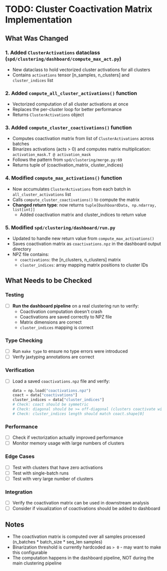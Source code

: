 # TODO: Cluster Coactivation Matrix Implementation

## What Was Changed

### 1. Added `ClusterActivations` dataclass (`spd/clustering/dashboard/compute_max_act.py`)
- New dataclass to hold vectorized cluster activations for all clusters
- Contains `activations` tensor [n_samples, n_clusters] and `cluster_indices` list

### 2. Added `compute_all_cluster_activations()` function
- Vectorized computation of all cluster activations at once
- Replaces the per-cluster loop for better performance
- Returns `ClusterActivations` object

### 3. Added `compute_cluster_coactivations()` function
- Computes coactivation matrix from list of `ClusterActivations` across batches
- Binarizes activations (acts > 0) and computes matrix multiplication: `activation_mask.T @ activation_mask`
- Follows the pattern from `spd/clustering/merge.py:69`
- Returns tuple of (coactivation_matrix, cluster_indices)

### 4. Modified `compute_max_activations()` function
- Now accumulates `ClusterActivations` from each batch in `all_cluster_activations` list
- Calls `compute_cluster_coactivations()` to compute the matrix
- **Changed return type**: now returns `tuple[DashboardData, np.ndarray, list[int]]`
  - Added coactivation matrix and cluster_indices to return value

### 5. Modified `spd/clustering/dashboard/run.py`
- Updated to handle new return value from `compute_max_activations()`
- Saves coactivation matrix as `coactivations.npz` in the dashboard output directory
- NPZ file contains:
  - `coactivations`: the [n_clusters, n_clusters] matrix
  - `cluster_indices`: array mapping matrix positions to cluster IDs

## What Needs to be Checked

### Testing
- [ ] **Run the dashboard pipeline** on a real clustering run to verify:
  - Coactivation computation doesn't crash
  - Coactivations are saved correctly to NPZ file
  - Matrix dimensions are correct
  - `cluster_indices` mapping is correct

### Type Checking
- [ ] Run `make type` to ensure no type errors were introduced
- [ ] Verify jaxtyping annotations are correct

### Verification
- [ ] Load a saved `coactivations.npz` file and verify:
  ```python
  data = np.load("coactivations.npz")
  coact = data["coactivations"]
  cluster_indices = data["cluster_indices"]
  # Check: coact should be symmetric
  # Check: diagonal should be >= off-diagonal (clusters coactivate with themselves most)
  # Check: cluster_indices length should match coact.shape[0]
  ```

### Performance
- [ ] Check if vectorization actually improved performance
- [ ] Monitor memory usage with large numbers of clusters

### Edge Cases
- [ ] Test with clusters that have zero activations
- [ ] Test with single-batch runs
- [ ] Test with very large number of clusters

### Integration
- [ ] Verify the coactivation matrix can be used in downstream analysis
- [ ] Consider if visualization of coactivations should be added to dashboard

## Notes
- The coactivation matrix is computed over all samples processed (n_batches * batch_size * seq_len samples)
- Binarization threshold is currently hardcoded as `> 0` - may want to make this configurable
- The computation happens in the dashboard pipeline, NOT during the main clustering pipeline
